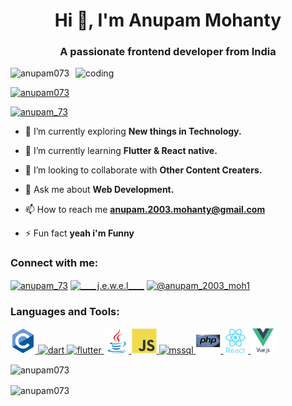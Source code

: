<h1 align="center">Hi 👋, I'm Anupam Mohanty</h1>
<h3 align="center">A passionate frontend developer from India</h3>
<img align="right" alt="coding" width="400"  src=" https://cdn.dribbble.com/users/1162077/screenshots/3848914/programmer.gif ">

<p align="left"> <img src="https://komarev.com/ghpvc/?username=anupam073&label=Profile%20views&color=0e75b6&style=flat" alt="anupam073" /> </p>

<p align="left"> <a href="https://github.com/ryo-ma/github-profile-trophy"><img src="https://github-profile-trophy.vercel.app/?username=anupam073" alt="anupam073" /></a> </p>

<p align="left"> <a href="https://twitter.com/anupam_73" target="blank"><img src="https://img.shields.io/twitter/follow/anupam_73?logo=twitter&style=for-the-badge" alt="anupam_73" /></a> </p>

- 🔭 I’m currently exploring **New things in Technology.**

- 🌱 I’m currently learning **Flutter & React native.**

- 👯 I’m looking to collaborate with **Other Content Creaters.**

- 💬 Ask me about **Web Development.**

- 📫 How to reach me **anupam.2003.mohanty@gmail.com**

- ⚡ Fun fact **yeah i'm Funny**

<h3 align="left">Connect with me:</h3>
<p align="left">
<a href="https://twitter.com/anupam_73" target="blank"><img align="center" src="https://raw.githubusercontent.com/rahuldkjain/github-profile-readme-generator/master/src/images/icons/Social/twitter.svg" alt="anupam_73" height="30" width="40" /></a>
<a href="https://instagram.com/____j.e.w.e.l____" target="blank"><img align="center" src="https://raw.githubusercontent.com/rahuldkjain/github-profile-readme-generator/master/src/images/icons/Social/instagram.svg" alt="____j.e.w.e.l____" height="30" width="40" /></a>
<a href="https://www.hackerrank.com/@anupam_2003_moh1" target="blank"><img align="center" src="https://raw.githubusercontent.com/rahuldkjain/github-profile-readme-generator/master/src/images/icons/Social/hackerrank.svg" alt="@anupam_2003_moh1" height="30" width="40" /></a>
</p>

<h3 align="left">Languages and Tools:</h3>
<p align="left"> <a href="https://www.cprogramming.com/" target="_blank" rel="noreferrer"> <img src="https://raw.githubusercontent.com/devicons/devicon/master/icons/c/c-original.svg" alt="c" width="40" height="40"/> </a> <a href="https://dart.dev" target="_blank" rel="noreferrer"> <img src="https://www.vectorlogo.zone/logos/dartlang/dartlang-icon.svg" alt="dart" width="40" height="40"/> </a> <a href="https://flutter.dev" target="_blank" rel="noreferrer"> <img src="https://www.vectorlogo.zone/logos/flutterio/flutterio-icon.svg" alt="flutter" width="40" height="40"/> </a> <a href="https://www.java.com" target="_blank" rel="noreferrer"> <img src="https://raw.githubusercontent.com/devicons/devicon/master/icons/java/java-original.svg" alt="java" width="40" height="40"/> </a> <a href="https://developer.mozilla.org/en-US/docs/Web/JavaScript" target="_blank" rel="noreferrer"> <img src="https://raw.githubusercontent.com/devicons/devicon/master/icons/javascript/javascript-original.svg" alt="javascript" width="40" height="40"/> </a> <a href="https://www.microsoft.com/en-us/sql-server" target="_blank" rel="noreferrer"> <img src="https://www.svgrepo.com/show/303229/microsoft-sql-server-logo.svg" alt="mssql" width="40" height="40"/> </a> <a href="https://www.php.net" target="_blank" rel="noreferrer"> <img src="https://raw.githubusercontent.com/devicons/devicon/master/icons/php/php-original.svg" alt="php" width="40" height="40"/> </a> <a href="https://reactjs.org/" target="_blank" rel="noreferrer"> <img src="https://raw.githubusercontent.com/devicons/devicon/master/icons/react/react-original-wordmark.svg" alt="react" width="40" height="40"/> </a> <a href="https://vuejs.org/" target="_blank" rel="noreferrer"> <img src="https://raw.githubusercontent.com/devicons/devicon/master/icons/vuejs/vuejs-original-wordmark.svg" alt="vuejs" width="40" height="40"/> </a> </p>

<p><img align="center" src="https://github-readme-stats.vercel.app/api/top-langs?username=anupam073&show_icons=true&locale=en&layout=compact" alt="anupam073" /></p>

<p><img align="center" src="https://github-readme-streak-stats.herokuapp.com/?user=anupam073&" alt="anupam073" /></p>
